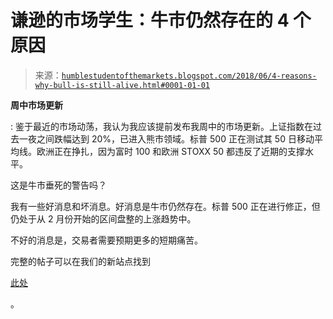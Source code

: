 <!--yml

category: 未分类

日期：2024-05-18 02:40:14

-->

# 谦逊的市场学生：牛市仍然存在的 4 个原因

> 来源：[`humblestudentofthemarkets.blogspot.com/2018/06/4-reasons-why-bull-is-still-alive.html#0001-01-01`](https://humblestudentofthemarkets.blogspot.com/2018/06/4-reasons-why-bull-is-still-alive.html#0001-01-01)

**周中市场更新**

: 鉴于最近的市场动荡，我认为我应该提前发布我周中的市场更新。上证指数在过去一夜之间跌幅达到 20%，已进入熊市领域。标普 500 正在测试其 50 日移动平均线。欧洲正在挣扎，因为富时 100 和欧洲 STOXX 50 都违反了近期的支撑水平。

这是牛市垂死的警告吗？

我有一些好消息和坏消息。好消息是牛市仍然存在。标普 500 正在进行修正，但仍处于从 2 月份开始的区间盘整的上涨趋势中。

不好的消息是，交易者需要预期更多的短期痛苦。

完整的帖子可以在我们的新站点找到

[此处](https://humblestudentofthemarkets.com/2018/06/26/the-4-reasons-why-the-bull-is-still-alive/)

。
